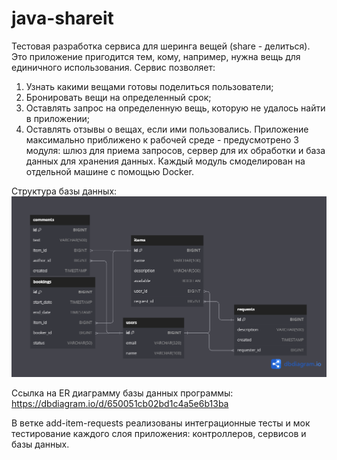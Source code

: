 # java-shareit
Тестовая разработка сервиса для шеринга вещей (share - делиться). Это приложение пригодится тем, кому, например, нужна 
вещь для единичного использования. 
Сервис позволяет:
1) Узнать какими вещами готовы поделиться пользователи;
2) Бронировать вещи на определенный срок;
3) Оставлять запрос на определенную вещь, которую не удалось найти в приложении;
4) Оставлять отзывы о вещах, если ими пользовались.
Приложение максимально приближено к рабочей среде - предусмотрено 3 модуля: шлюз для приема запросов, сервер для их
обработки и база данных для хранения данных. Каждый модуль смоделирован на отдельной машине с помощью Docker.

Структура базы данных:
![plot](./ShareIt-ER.png)

Ссылка на ER диаграмму базы данных программы: https://dbdiagram.io/d/650051cb02bd1c4a5e6b13ba

В ветке add-item-requests реализованы интеграционные тесты и мок тестирование каждого слоя приложения: контроллеров, 
сервисов и базы данных.